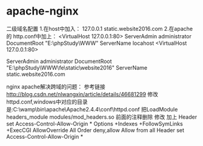 # apache-nginx


二级域名配置 
1.在host中加入： 127.0.0.1    static.website2016.com
2.在apache的 http.conf中加上：
<VirtualHost 127.0.0.1:80> 
ServerAdmin administrator 
DocumentRoot "E:\phpStudy\WWW"
ServerName locahost
</VirtualHost>
<VirtualHost 127.0.0.1:80> 

ServerAdmin administrator 
DocumentRoot "E:\phpStudy\WWW\fe\static\website2016"
ServerName static.website2016.com
</VirtualHost>


nginx apache解决跨域的问题：
参考链接  http://blog.csdn.net/nlwangxin/article/details/46681299
修改httpd.conf,windows中对应的目录是:C:\wamp\bin\apache\Apache2.4.4\conf\httpd.conf
把LoadModule headers_module modules/mod_headers.so 前面的注释删除
修改  加上  Header set Access-Control-Allow-Origin *
<Directory />
    Options +Indexes +FollowSymLinks +ExecCGI
    AllowOverride All
    Order deny,allow
    Allow from all
	Header set Access-Control-Allow-Origin *
</Directory>

